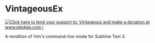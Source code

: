 VintageousEx
============

<a href='http://www.pledgie.com/campaigns/19202'><img alt='Click here to lend your support to: Vintageous and make a donation at www.pledgie.com !' src='http://www.pledgie.com/campaigns/19202.png?skin_name=chrome' border='0' /></a>

A rendition of Vim's command-line mode for Sublime Text 3.

<!-- License
=======

This whole package is distributed under the MIT license (see LICENSE.txt).

Compatibility
=============

VintageousEx aims at full cross-platform compatibility. Howerver, I cannot test
under OS X, so patches and feedback are welcome.

Installation
============

Download the `latest version`_, put it under ``Installed Packages`` and restart
Sublime Text.

.. _latest version: https://bitbucket.org/guillermooo/VintageousEx/downloads/VintageousEx.sublime-package
.. TOOD: add link to Vintage's help file

**VintageousEx doesn't replace Vintage**: To use vi key bindings, you need to
enable the `Vintage`_ package (shipped with Sublime Text and *ignored* by default).

.. _Vintage: http://www.sublimetext.com/docs/2/vintage.html

VintageousEx extends the vi-like functionality provided py Vintage by adding
a command-line mode that tries to remain close to Vim's.

Also, because VintageousEx uses commands in the Vintage package, this package
must be under your ``Packages`` folder with that name. This is mostly important
to keep in mind if you contribute code to Vintage and have deleted the original
package.

Overview
========

To open the command line, press ``:``.

VintageousEx offers tab completion of top-level commands, so you can type a letter
and press `Tab` to cycle through available commands.

To see the implemented commands, you can look through ``ex_commands.py``.

Configuration
=============

These settings should be stored in your personal preferences (*Packages/User/Preferences.sublime-settings*).

**VintageousEx_linux_shell** 

The name of the shell through which commands should be executed (``bash``, ``ksh``, etc.).
If empty, the ``$SHELL`` variable will be read when a shell is needed.

**VintageousEx_linux_terminal**

The name of the preferred terminal emulator (``gnome-terminal``, ``xterm``, etc.). If empty,
the variables ``$COLORTERM`` and ``$TERM`` will be read in turn when a terminal is needed.

Donations
=========

If you want to show your appreciation, you can tip me through Gittip: guillermooo_.

.. _guillermooo: http://www.gittip.com/guillermooo/
 -->
